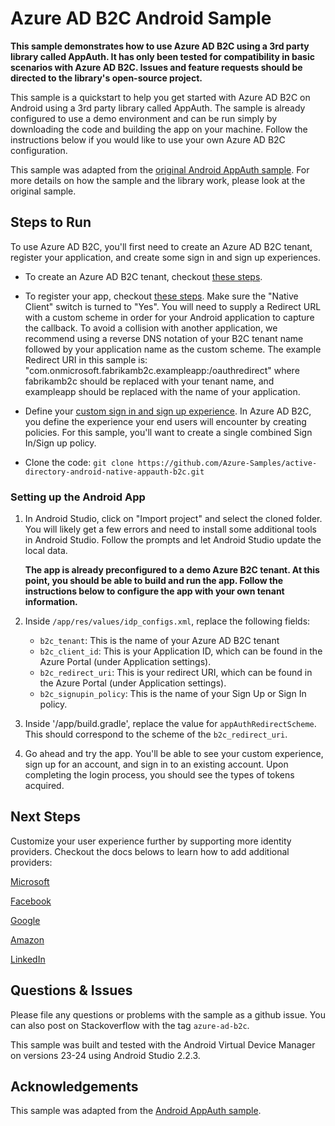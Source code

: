 # Azure AD B2C Android Sample

**This sample demonstrates how to use Azure AD B2C using a 3rd party library called AppAuth. It has only been tested for compatibility in basic scenarios with Azure AD B2C. Issues and feature requests should be directed to the library's open-source project.**

This sample is a quickstart to help you get started with Azure AD B2C on Android using a 3rd party library called AppAuth. The sample is already configured to use a demo environment and can be run simply by downloading the code and building the app on your machine. Follow the instructions below if you would like to use your own Azure AD B2C configuration.

This sample was adapted from the [original Android AppAuth sample](https://github.com/openid/AppAuth-Android). For more details on how the sample and the library work, please look at the original sample.

## Steps to Run

To use Azure AD B2C, you'll first need to create an Azure AD B2C tenant, register your application, and create some sign in and sign up experiences.

* To create an Azure AD B2C tenant, checkout [these steps](https://docs.microsoft.com/en-us/azure/active-directory-b2c/active-directory-b2c-get-started).

* To register your app, checkout [these steps](https://docs.microsoft.com/en-us/azure/active-directory-b2c/active-directory-b2c-app-registration).  Make sure the "Native Client" switch is turned to "Yes". You will need to supply a Redirect URL with a custom scheme in order for your Android application to capture the callback. To avoid a collision with another application, we recommend using a reverse DNS notation of your B2C tenant name followed by your application name as the custom scheme. The example Redirect URI in this sample is: "com.onmicrosoft.fabrikamb2c.exampleapp:/oauthredirect" where fabrikamb2c should be replaced with your tenant name, and exampleapp should be replaced with the name of your application.

* Define your [custom sign in and sign up experience](https://docs.microsoft.com/en-us/azure/active-directory-b2c/active-directory-b2c-reference-policies).  In Azure AD B2C, you define the experience your end users will encounter by creating policies.  For this sample, you'll want to create a single combined Sign In/Sign up policy.

* Clone the code: ```git clone https://github.com/Azure-Samples/active-directory-android-native-appauth-b2c.git```

### Setting up the Android App

1. In Android Studio, click on "Import project" and select the cloned folder. You will likely get a few errors and need to install some additional tools in Android Studio. Follow the prompts and let Android Studio update the local data.

    **The app is already preconfigured to a demo Azure B2C tenant. At this point, you should be able to build and run the app. Follow the instructions below to configure the app with your own tenant information.**

2. Inside `/app/res/values/idp_configs.xml`, replace the following fields:

   * `b2c_tenant`: This is the name of your Azure AD B2C tenant
   * `b2c_client_id`: This is your Application ID, which can be found in the Azure Portal (under Application settings).
   * `b2c_redirect_uri`: This is your redirect URI, which can be found in the Azure Portal (under Application settings).
   * `b2c_signupin_policy`: This is the name of your Sign Up or Sign In policy.

3. Inside '/app/build.gradle', replace the value for `appAuthRedirectScheme`. This should correspond to the scheme of the `b2c_redirect_uri`.

4. Go ahead and try the app.  You'll be able to see your custom experience, sign up for an account, and sign in to an existing account. Upon completing the login process, you should see the types of tokens acquired.


## Next Steps

Customize your user experience further by supporting more identity providers.  Checkout the docs belows to learn how to add additional providers:

[Microsoft](https://docs.microsoft.com/en-us/azure/active-directory-b2c/active-directory-b2c-setup-msa-app)

[Facebook](https://docs.microsoft.com/en-us/azure/active-directory-b2c/active-directory-b2c-setup-fb-app)

[Google](https://docs.microsoft.com/en-us/azure/active-directory-b2c/active-directory-b2c-setup-goog-app)

[Amazon](https://docs.microsoft.com/en-us/azure/active-directory-b2c/active-directory-b2c-setup-amzn-app)

[LinkedIn](https://docs.microsoft.com/en-us/azure/active-directory-b2c/active-directory-b2c-setup-li-app)


## Questions & Issues

Please file any questions or problems with the sample as a github issue.  You can also post on Stackoverflow with the tag `azure-ad-b2c`.

This sample was built and tested with the Android Virtual Device Manager on versions 23-24 using Android Studio 2.2.3.

## Acknowledgements

This sample was adapted from the [Android AppAuth sample](https://github.com/openid/AppAuth-Android).

